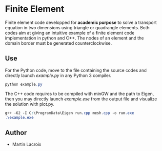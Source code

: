 # Finite Element

Finite element code developped for **academic purpose** to solve a transport equation in two dimensions using triangle or quadrangle elements. Both codes aim at giving an intuitive example of a finite element code implementation in python and C++. The nodes of an element and the domain border must be generated counterclockwise.

## Use

For the Python code, move to the file containing the source codes and directly launch *example.py* in any Python 3 compiler.
```css
python example.py
```
The C++ code requires to be compiled with minGW and the path to Eigen, then you may directly launch *example.exe* from the output file and visualize the solution with plot.py.
```css
g++ -O2 -I C:\ProgramData\Eigen run.cpp mesh.cpp -o run.exe
.\example.exe
```

## Author

* Martin Lacroix

